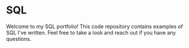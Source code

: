 # SQL
Welcome to my SQL portfolio! This code repository contains examples of SQL I've written.
Feel free to take a look and reach out if you have any questions.
